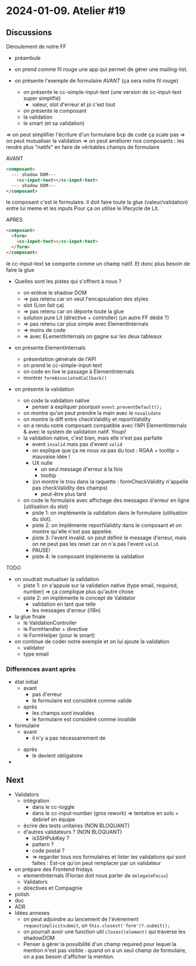 # 2024-01-09. Atelier #19

## Discussions

Déroulement de notre FF

* préambule
* on prend comme fil rouge une app qui permet de gérer une mailing-list.

* on présente l'exemple de formulaire _AVANT_ (ça sera notre fil rouge)
  * on présente le cc-simple-input-text (une version de cc-input-text super simplifié)
    * valeur, slot d'erreur et pi c'est tout
  * on présente le composant
  * la validation
  * le smart (et sa validation)

=> on peut simplifier l'écriture d'un formulaire
bcp de code
ça scale pas
=> on peut mutualiser la validation
=> on peut améliorer nos composants : les rendre plus "natifs"
en faire de véritables champs de formulaire


AVANT
```html
<composant>
  --- shadow DOM---
    <cc-input-text></cc-input-text>
  --- shadow DOM---
</composant>
```
le composant c'est le formulaire.
Il doit faire toute la glue (valeur/validation) entre lui meme et les inputs
Pour ça on utilise le lifecycle de Lit.

APRES
```html
<composant>
  <form>
    <cc-input-text></cc-input-text>
  </form>
</composant>
```
le cc-input-text se comporte comme un champ natif.
Et donc plus besoin de faire la glue

* Quelles sont les pistes qui s'offrent à nous ?
  * on enlève le shadow DOM
  * => pas retenu car on veut l'encapsulation des styles
  * slot (Lion fait ça)
  * => pas retenu car on déporte toute la glue
  * solution pure Lit (directive + controller) (un autre FF dédié ?)
  * => pas retenu car plus simple avec ElementInternals
  * => moins de code
  * => avec ELementInternals on gagne sur les deux tableaux

* on présente ElementInternals
  * présentation générale de l'API
  * on prend le cc-simple-input-text
  * on code en live le passage à ElementInternals
  * montrer `formAssociatedCallback()`


* on présente la validation
  * on code la validation native
    * penser à expliquer pourquoi `event.preventDefault();`
  * on montre qu'on peut prendre la main avec le `novalidate`
  * on montre la diff entre checkValidity et reportValidity
  * on a rendu notre composant compatible avec l'API ElementInternals & avec le system de validation natif. Youpi!
  * la validation native, c'est bien, mais elle n'est pas parfaite
    * event `invalid` mais pas d'event `valid`
    * on explique que ça ne nous va pas du tout : RGAA + tooltip = mauvaise idée !
    * UX nulle
      * un seul message d'erreur à la fois
      * tooltip
    * (on montre le trou dans la raquette : formCheckValidity n'appelle pas checkValidity des champs)
      * peut-être plus tard
  * on code le formulaire avec affichage des messages d'erreur en ligne (utilisation du slot)
    * piste 1: on implémente la validation dans le formulaire (utilisation du slot).
    * piste 2: on implémente reportValidity dans le composant et on montre qu'elle n'est pas appelée.
    * piste 3: l'event invalid. on peut définir le message d'erreur, mais on ne peut pas les reset car on n'a pas l'event `valid`
    * PAUSE!
    * piste 4: le composant implémente la validation


TODO
* on voudrait mutualiser la validation
  * piste 1: on s'appuie sur la validation native (type email, required, number) => ça complique plus qu'autre chose
  * piste 2: on implémente le concept de Validator
    * validation en tant que telle
    * les messages d'erreur (i18n)
* la glue finale
  * le ValidationController
  * le FormHandler + directive
  * le FormHelper (pour le smart)
* on continue de coder notre exemple et on lui ajoute la validation
  * validator
  * type email


### Differences avant après

* état initial
  * avant
    * pas d'erreur
    * le formulaire est considéré comme valide
  * après
    * les champs sont invalides
    * le formulaire est considéré comme invalide
* formulaire
  * avant
    * il n'y a pas nécessairement de <form>
  * après
    * le <form> devient obligatoire
*



## **Next**

* Validators
  * intégration
    * dans le cc-toggle
    * dans le cc-input-number (gros rework) => tentative en solo + debrief en équipe
  * écrire des tests unitaires (NON BLOQUANT)
  * d'autres validateurs ? (NON BLOQUANT)
    * isSSHPubKey ?
    * pattern ?
    * code postal ?
    * => regarder tous nos formulaires et lister les validations qui sont faites : Est-ce qu'on peut remplacer par un validateur
* on prépare des Frontend fridays
  * elementInternals (Florian doit nous parler de `delegateFocus`)
  * Validators
  * directives et Compagnie
* polish
* doc
* ADR
* Idées annexes
  * on peut adjoindre au lancement de l'évènement `requestimplicitsubmit`, un `this.closest('form')?.submit();`
  * on pourrait avoir une function util `closest(element)` qui traverse les shadowDOM
  * Penser à gérer la possibilité d'un champ required pour lequel la mention n'est pas visible : quand on a un seul champ de formulaire, on a pas besoin d'afficher la mention.

